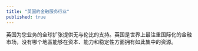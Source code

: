 ```yaml
---
title: "英国的金融服务行业"
published: true
---
```

英国为您业务的全球扩张提供无与伦比的支持。英国是世界上最注重国际化的金融市场，没有哪个地區能够在资本、能力和稳定性方面拥有如此集中的资源。
